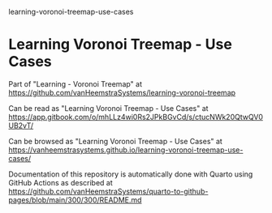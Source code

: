 learning-voronoi-treemap-use-cases
# Learning Voronoi Treemap - Use Cases

Part of "Learning - Voronoi Treemap" at https://github.com/vanHeemstraSystems/learning-voronoi-treemap

Can be read as "Learning Voronoi Treemap - Use Cases" at https://app.gitbook.com/o/mhLLz4wi0Rs2JPkBGvCd/s/ctucNWk20QtwQV0UB2vT/

Can be browsed as "Learning Voronoi Treemap - Use Cases" at https://vanheemstrasystems.github.io/learning-voronoi-treemap-use-cases/

Documentation of this repository is automatically done with Quarto using GitHub Actions as described at https://github.com/vanHeemstraSystems/quarto-to-github-pages/blob/main/300/300/README.md
